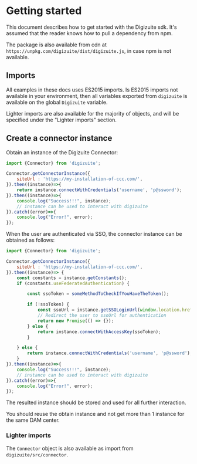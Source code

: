 # Getting started 
This document describes how to get started with the Digizuite sdk. It's assumed that the reader 
knows how to pull a dependency from npm. 

The package is also available from cdn at `https://unpkg.com/digizuite/dist/digizuite.js`, 
in case npm is not available. 

## Imports
All examples in these docs uses ES2015 imports. Is ES2015 imports not available in 
your environment, then all variables exported from `digizuite` is available on the 
global `Digizuite` variable.

Lighter imports are also available for the majority of objects, and will be specified under 
the "Lighter imports" section. 

## Create a connector instance

Obtain an instance of the Digizuite Connector:

```js
import {Connector} from 'digizuite';

Connector.getConnectorInstance({
    siteUrl : 'https://my-installation-of-ccc.com/',
}).then((instance)=>{
    return instance.connectWithCredentials('username', 'p@ssword');
}).then((instance)=>{
    console.log("Success!!!", instance);
    // instance can be used to interact with digizuite
}).catch((error)=>{
    console.log("Error!", error);
});
```

When the user are authenticated via SSO, the connector instance can be obtained as follows:
```js
import {Connector} from 'digizuite';

Connector.getConnectorInstance({
    siteUrl : 'https://my-installation-of-ccc.com/',
}).then((instance)=> {
    const constants = instance.getConstants();
    if (constants.useFederatedAuthentication) {

        const ssoToken = someMethodToCheckIfYouHaveTheToken();

        if (!ssoToken) {
            const ssoUrl = instance.getSSOLoginUrl(window.location.href);
            // Redirect the user to ssoUrl for authentication
            return new Promise(() => {});
        } else {
            return instance.connectWithAccessKey(ssoToken);
        }

    } else {
        return instance.connectWithCredentials('username', 'p@ssword');
    }
}).then((instance)=>{
    console.log("Success!!!", instance);
    // instance can be used to interact with digizuite
}).catch((error)=>{
    console.log("Error!", error);
});
```

The resulted instance should be stored and used for all further interaction.

You should reuse the obtain instance and not get more than 1 instance for the same DAM center.

### Lighter imports
The `Connector` object is also available as import from `digizuite/src/connector`. 
